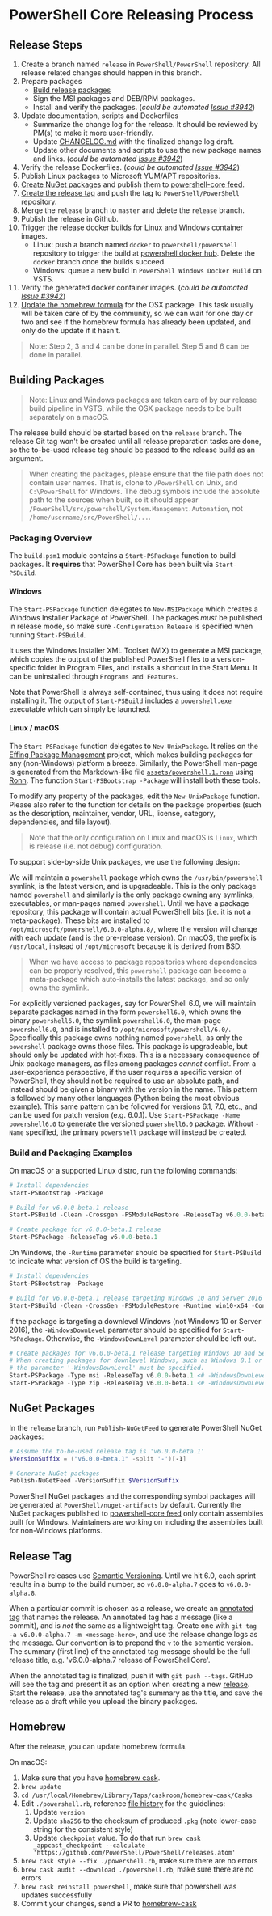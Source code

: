 # PowerShell Core Releasing Process

## Release Steps

1. Create a branch named `release` in `PowerShell/PowerShell` repository. All release related changes should happen in this branch.
1. Prepare packages
   - [Build release packages](#building-packages)
   - Sign the MSI packages and DEB/RPM packages.
   - Install and verify the packages. (_could be automated [Issue #3942][]_)
1. Update documentation, scripts and Dockerfiles
   - Summarize the change log for the release. It should be reviewed by PM(s) to make it more user-friendly.
   - Update [CHANGELOG.md](../../CHANGELOG.md) with the finalized change log draft.
   - Update other documents and scripts to use the new package names and links. (_could be automated [Issue #3942][]_)
1. Verify the release Dockerfiles. (_could be automated [Issue #3942][]_)
1. Publish Linux packages to Microsoft YUM/APT repositories.
1. [Create NuGet packages](#nuget-packages) and publish them to [powershell-core feed][ps-core-feed].
1. [Create the release tag](#release-tag) and push the tag to `PowerShell/PowerShell` repository.
1. Merge the `release` branch to `master` and delete the `release` branch.
1. Publish the release in Github.
1. Trigger the release docker builds for Linux and Windows container images.
   - Linux: push a branch named `docker` to `powershell/powershell` repository to trigger the build at [powershell docker hub](https://hub.docker.com/r/microsoft/powershell/builds/).
     Delete the `docker` branch once the builds succeed.
   - Windows: queue a new build in `PowerShell Windows Docker Build` on VSTS.
1. Verify the generated docker container images. (_could be automated [Issue #3942][]_)
1. [Update the homebrew formula](#homebrew) for the OSX package.
   This task usually will be taken care of by the community,
   so we can wait for one day or two and see if the homebrew formula has already been updated,
   and only do the update if it hasn't.

> Note: Step 2, 3 and 4 can be done in parallel. Step 5 and 6 can be done in parallel.

[Issue #3942]: https://github.com/PowerShell/PowerShell/issues/3942

## Building Packages

> Note: Linux and Windows packages are taken care of by our release build pipeline in VSTS,
while the OSX package needs to be built separately on a macOS.

The release build should be started based on the `release` branch.
The release Git tag won't be created until all release preparation tasks are done,
so the to-be-used release tag should be passed to the release build as an argument.

> When creating the packages, please ensure that the file path does not contain user names.
That is, clone to `/PowerShell` on Unix, and `C:\PowerShell` for Windows.
The debug symbols include the absolute path to the sources when built,
so it should appear `/PowerShell/src/powershell/System.Management.Automation`,
not `/home/username/src/PowerShell/...`.

### Packaging Overview

The `build.psm1` module contains a `Start-PSPackage` function to build packages.
It **requires** that PowerShell Core has been built via `Start-PSBuild`.

#### Windows

The `Start-PSPackage` function delegates to `New-MSIPackage` which creates a Windows Installer Package of PowerShell.
The packages *must* be published in release mode,
so make sure `-Configuration Release` is specified when running `Start-PSBuild`.

It uses the Windows Installer XML Toolset (WiX) to generate a MSI package,
which copies the output of the published PowerShell files to a version-specific folder in Program Files,
and installs a shortcut in the Start Menu.
It can be uninstalled through `Programs and Features`.

Note that PowerShell is always self-contained, thus using it does not require installing it.
The output of `Start-PSBuild` includes a `powershell.exe` executable which can simply be launched.

#### Linux / macOS

The `Start-PSPackage` function delegates to `New-UnixPackage`.
It relies on the [Effing Package Management][fpm] project,
which makes building packages for any (non-Windows) platform a breeze.
Similarly, the PowerShell man-page is generated from the Markdown-like file
[`assets/powershell.1.ronn`][man] using [Ronn][].
The function `Start-PSBootstrap -Package` will install both these tools.

To modify any property of the packages, edit the `New-UnixPackage` function.
Please also refer to the function for details on the package properties
(such as the description, maintainer, vendor, URL,
license, category, dependencies, and file layout).

> Note that the only configuration on Linux and macOS is `Linux`,
> which is release (i.e. not debug) configuration.

To support side-by-side Unix packages, we use the following design:

We will maintain a `powershell` package
which owns the `/usr/bin/powershell` symlink,
is the latest version, and is upgradeable.
This is the only package named `powershell`
and similarly is the only package owning any symlinks,
executables, or man-pages named `powershell`.
Until we have a package repository,
this package will contain actual PowerShell bits
(i.e. it is not a meta-package).
These bits are installed to `/opt/microsoft/powershell/6.0.0-alpha.8/`,
where the version will change with each update
(and is the pre-release version).
On macOS, the prefix is `/usr/local`,
instead of `/opt/microsoft` because it is derived from BSD.

> When we have access to package repositories where dependencies can be properly resolved,
> this `powershell` package can become a meta-package which auto-installs the latest package,
> and so only owns the symlink.

For explicitly versioned packages, say for PowerShell 6.0,
we will maintain separate packages named in the form `powershell6.0`,
which owns the binary `powershell6.0`, the symlink `powershell6.0`,
the man-page `powershell6.0`,
and is installed to `/opt/microsoft/powershell/6.0/`.
Specifically this package owns nothing named `powershell`,
as only the `powershell` package owns those files.
This package is upgradeable, but should only be updated with hot-fixes.
This is a necessary consequence of Unix package managers,
as files among packages *cannot* conflict.
From a user-experience perspective,
if the user requires a specific version of PowerShell,
they should not be required to use an absolute path,
and instead should be given a binary with the version in the name.
This pattern is followed by many other languages
(Python being the most obvious example).
This same pattern can be followed for versions 6.1, 7.0, etc.,
and can be used for patch version (e.g. 6.0.1).
Use `Start-PSPackage -Name powershell6.0` to generate
the versioned `powershell6.0` package.
Without `-Name` specified, the primary `powershell`
package will instead be created.

[fpm]: https://github.com/jordansissel/fpm
[man]: ../../assets/powershell.1.ronn
[ronn]: https://github.com/rtomayko/ronn

### Build and Packaging Examples

On macOS or a supported Linux distro, run the following commands:

```powershell
# Install dependencies
Start-PSBootstrap -Package

# Build for v6.0.0-beta.1 release
Start-PSBuild -Clean -Crossgen -PSModuleRestore -ReleaseTag v6.0.0-beta.1

# Create package for v6.0.0-beta.1 release
Start-PSPackage -ReleaseTag v6.0.0-beta.1
```

On Windows, the `-Runtime` parameter should be specified for `Start-PSBuild` to indicate what version of OS the build is targeting.

```powershell
# Install dependencies
Start-PSBootstrap -Package

# Build for v6.0.0-beta.1 release targeting Windows 10 and Server 2016
Start-PSBuild -Clean -CrossGen -PSModuleRestore -Runtime win10-x64 -Configuration Release -ReleaseTag v6.0.0-beta.1
```

If the package is targeting a downlevel Windows (not Windows 10 or Server 2016),
the `-WindowsDownLevel` parameter should be specified for `Start-PSPackage`.
Otherwise, the `-WindowsDownLevel` parameter should be left out.

```powershell
# Create packages for v6.0.0-beta.1 release targeting Windows 10 and Server 2016.
# When creating packages for downlevel Windows, such as Windows 8.1 or Server 2012R2,
# the parameter '-WindowsDownLevel' must be specified.
Start-PSPackage -Type msi -ReleaseTag v6.0.0-beta.1 <# -WindowsDownLevel win81-x64 #>
Start-PSPackage -Type zip -ReleaseTag v6.0.0-beta.1 <# -WindowsDownLevel win81-x64 #>
```

## NuGet Packages

In the `release` branch, run `Publish-NuGetFeed` to generate PowerShell NuGet packages:

```powershell
# Assume the to-be-used release tag is 'v6.0.0-beta.1'
$VersionSuffix = ("v6.0.0-beta.1" -split '-')[-1]

# Generate NuGet packages
Publish-NuGetFeed -VersionSuffix $VersionSuffix
```

PowerShell NuGet packages and the corresponding symbol packages will be generated at `PowerShell/nuget-artifacts` by default.
Currently the NuGet packages published to [powershell-core feed][ps-core-feed] only contain assemblies built for Windows.
Maintainers are working on including the assemblies built for non-Windows platforms.

[ps-core-feed]: https://powershell.myget.org/gallery/powershell-core

## Release Tag

PowerShell releases use [Semantic Versioning][semver].
Until we hit 6.0, each sprint results in a bump to the build number,
so `v6.0.0-alpha.7` goes to `v6.0.0-alpha.8`.

When a particular commit is chosen as a release,
we create an [annotated tag][tag] that names the release.
An annotated tag has a message (like a commit),
and is *not* the same as a lightweight tag.
Create one with `git tag -a v6.0.0-alpha.7 -m <message-here>`,
and use the release change logs as the message.
Our convention is to prepend the `v` to the semantic version.
The summary (first line) of the annotated tag message should be the full release title,
e.g. 'v6.0.0-alpha.7 release of PowerShellCore'.

When the annotated tag is finalized, push it with `git push --tags`.
GitHub will see the tag and present it as an option when creating a new [release][].
Start the release, use the annotated tag's summary as the title,
and save the release as a draft while you upload the binary packages.

[semver]: http://semver.org/
[tag]: https://git-scm.com/book/en/v2/Git-Basics-Tagging
[release]: https://help.github.com/articles/creating-releases/

## Homebrew

After the release, you can update homebrew formula.

On macOS:

1. Make sure that you have [homebrew cask](https://caskroom.github.io/).
1. `brew update`
1. `cd /usr/local/Homebrew/Library/Taps/caskroom/homebrew-cask/Casks`
1. Edit `./powershell.rb`, reference [file history](https://github.com/vors/homebrew-cask/commits/master/Casks/powershell.rb) for the guidelines:
    1. Update `version`
    1. Update `sha256` to the checksum of produced `.pkg` (note lower-case string for the consistent style)
    1. Update `checkpoint` value. To do that run `brew cask _appcast_checkpoint --calculate 'https://github.com/PowerShell/PowerShell/releases.atom'`
1. `brew cask style --fix ./powershell.rb`, make sure there are no errors
1. `brew cask audit --download ./powershell.rb`, make sure there are no errors
1. `brew cask reinstall powershell`, make sure that powershell was updates successfully
1. Commit your changes, send a PR to [homebrew-cask](https://github.com/caskroom/homebrew-cask)
